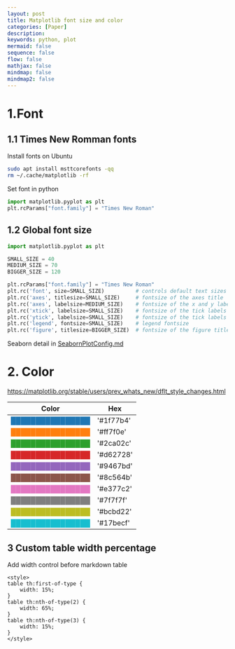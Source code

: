 ```yaml
---
layout: post
title: Matplotlib font size and color 
categories: [Paper]
description: 
keywords: python, plot
mermaid: false
sequence: false
flow: false
mathjax: false
mindmap: false
mindmap2: false
---
```



# 1.Font
## 1.1 Times New Romman fonts

Install fonts on Ubuntu

```bash
sudo apt install msttcorefonts -qq
rm ~/.cache/matplotlib -rf
```
Set font in python
```python
import matplotlib.pyplot as plt
plt.rcParams["font.family"] = "Times New Roman"
```

## 1.2 Global font size

```python
import matplotlib.pyplot as plt

SMALL_SIZE = 40
MEDIUM_SIZE = 70
BIGGER_SIZE = 120

plt.rcParams["font.family"] = "Times New Roman"
plt.rc('font', size=SMALL_SIZE)          # controls default text sizes
plt.rc('axes', titlesize=SMALL_SIZE)     # fontsize of the axes title
plt.rc('axes', labelsize=MEDIUM_SIZE)    # fontsize of the x and y labels
plt.rc('xtick', labelsize=SMALL_SIZE)    # fontsize of the tick labels
plt.rc('ytick', labelsize=SMALL_SIZE)    # fontsize of the tick labels
plt.rc('legend', fontsize=SMALL_SIZE)    # legend fontsize
plt.rc('figure', titlesize=BIGGER_SIZE)  # fontsize of the figure title
```
Seaborn detail in [SeabornPlotConfig.md](2024-09-23-SeabornPlotConfig.md)

# 2. Color
https://matplotlib.org/stable/users/prev_whats_new/dflt_style_changes.html

Color|Hex
---|---
<span style="color:#1f77b4">████████████████ </span> | '#1f77b4'
<span style="color:#ff7f0e">████████████████ </span> | '#ff7f0e'
<span style="color:#2ca02c">████████████████ </span> | '#2ca02c'
<span style="color:#d62728">████████████████ </span> | '#d62728'
<span style="color:#9467bd">████████████████ </span> | '#9467bd'
<span style="color:#8c564b">████████████████ </span> | '#8c564b'
<span style="color:#e377c2">████████████████ </span> | '#e377c2'
<span style="color:#7f7f7f">████████████████ </span> | '#7f7f7f'
<span style="color:#bcbd22">████████████████ </span> | '#bcbd22'
<span style="color:#17becf">████████████████ </span> | '#17becf'

## 3 Custom table width percentage

Add width control before markdown table

```text
<style>
table th:first-of-type {
    width: 15%;
}
table th:nth-of-type(2) {
    width: 65%;
}
table th:nth-of-type(3) {
    width: 15%;
}
</style>
```
